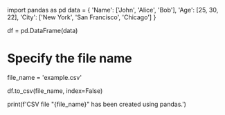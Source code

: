 
import pandas as pd
data = {
    'Name': ['John', 'Alice', 'Bob'],
    'Age': [25, 30, 22],
    'City': ['New York', 'San Francisco', 'Chicago']
}


df = pd.DataFrame(data)

# Specify the file name
file_name = 'example.csv'

df.to_csv(file_name, index=False)

print(f'CSV file "{file_name}" has been created using pandas.')